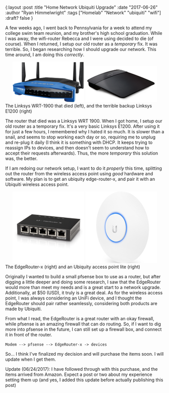 {:layout :post
:title  "Home Network Ubiquiti Upgrade"
:date "2017-06-26"
:author "Ryan Himmelwright"
:tags ["Homelab" "Network" "ubiquiti" "wifi"]
:draft? false
}

A few weeks ago, I went back to Pennsylvania for a week to attend my college swim
team reunion, and my brother's high school graduation. While I was away, the
wifi-router Rebecca and I were using decided to die (of course). When I returned, I
setup our old router as a *temporary* fix. It was terrible. So, I began
researching how I should upgrade our network. This time around, I am doing this
*correctly*.

<!-- more -->

<center>
<img src="../../img/posts/upgrading-to-ubiquiti-edgerouter/linksys-WRT1900.png"
width= 45%>
<img src="../../img/posts/upgrading-to-ubiquiti-edgerouter/linksys-E1200.png"
width= 45%>
</center>
<div id="caption">The Linksys WRT-1900 that died (left), and the terrible
backup Linksys E1200 (right)</div>


The router that died was a Linksys WRT 1900. When I got home, I setup our old
router as a temporary fix. It's a very basic Linksys E1200. After using it for
just a few hours, I remembered why I hated it so much. It is slower than a
snail, and seems to stop working each day or so, requiring me to unplug and
re-plug it daily (I think it is something with DHCP. It keeps trying to reassign
IPs to devices, and then doesn't seem to understand how to accept their requests
afterwards). Thus, the more *temporary* this solution was, the better.

If I am redoing our network setup, I want to do it *properly* this time,
splitting out the router from the wireless access point using *good* hardware and
software. My plan is to get an ubiquity edge-router-x, and pair it with an Ubiquiti
wireless access point.

<center>
<img src="../../img/posts/upgrading-to-ubiquiti-edgerouter/edgerouter-x.png"
alt="Ubiquity Edgerouter-x" width="45%">
<img src="../../img/posts/upgrading-to-ubiquiti-edgerouter/ap-ac-lite.png" alt="Ubiquity Access Point Lite" width="45%">
</center>
<div id="caption">The EdgeRouter-x (right) and an Ubiquity access point lite (right)</div>

Originally I wanted to build a small pfsense box to use as a router, but after
digging a little deeper and doing some research, I saw that the EdgeRouter would
more than meet my needs and is a great start to a network upgrade. Additionally,
at $50 (USD), it truly is a great deal. As for the wireless access point, I was
always considering an UniFi device, and I thought the EdgeRouter should
pair rather seamlessly, considering both products are made by Ubiquiti.

From what I read, the EdgeRouter is a great router with an okay firewall, while
pfsense is an amazing firewall that can do routing. So, if I want to dig more
into pfsense in the future, I can still set up a firewall box, and connect it in front of
the router.

```
Modem --> pfsense --> EdgeRouter-x -> devices
```

So... I think I've finalized my decision and will purchase the items soon. I
will update when I get them.

<div id="caption">Update (06/24/2017): I have followed through with this
purchase, and the items arrived from Amazon. Expect a post or two about my
experience setting them up (and yes, I added this update before actually
publishing this post)</div>

